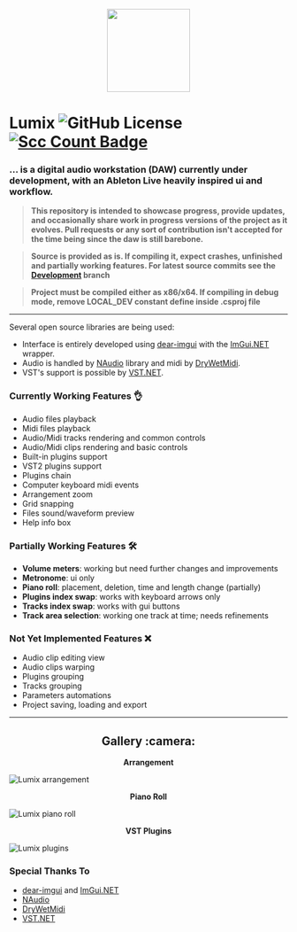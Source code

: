 <p align="center">
 <img src="https://i.imgur.com/Bif916t.png" width="150" height="150" />
</p>

# Lumix ![GitHub License](https://img.shields.io/github/license/ImAxel0/Lumix) [![Scc Count Badge](https://sloc.xyz/github/ImAxel0/Lumix/?category=code)](https://github.com/ImAxel0/Lumix/)

### **... is a digital audio workstation (DAW) currently under development, with an Ableton Live heavily inspired ui and workflow.**

> **This repository is intended to showcase progress, provide updates, and occasionally share work in progress versions of the project as it evolves.
> Pull requests or any sort of contribution isn't accepted for the time being since the daw is still barebone.**

> **Source is provided as is. If compiling it, expect crashes, unfinished and partially working features. For latest source commits see the [Development](https://github.com/ImAxel0/Lumix/tree/Development) branch**

> **Project must be compiled either as x86/x64. If compiling in debug mode, remove LOCAL_DEV constant define inside .csproj file**

---

Several open source libraries are being used:

- Interface is entirely developed using [dear-imgui](https://github.com/ocornut/imgui) with the [ImGui.NET](https://github.com/ImGuiNET/ImGui.NET) wrapper.
- Audio is handled by [NAudio](https://github.com/naudio/NAudio) library and midi by [DryWetMidi](https://github.com/melanchall/drywetmidi).
- VST's support is possible by [VST.NET](https://github.com/obiwanjacobi/vst.net).

### Currently Working Features :ok_hand:

- Audio files playback
- Midi files playback
- Audio/Midi tracks rendering and common controls
- Audio/Midi clips rendering and basic controls
- Built-in plugins support
- VST2 plugins support
- Plugins chain
- Computer keyboard midi events
- Arrangement zoom
- Grid snapping
- Files sound/waveform preview
- Help info box

### Partially Working Features :hammer_and_wrench:

- **Volume meters**: working but need further changes and improvements
- **Metronome**: ui only
- **Piano roll**: placement, deletion, time and length change (partially)
- **Plugins index swap**: works with keyboard arrows only
- **Tracks index swap**: works with gui buttons
- **Track area selection**: working one track at time; needs refinements

### Not Yet Implemented Features :x:

- Audio clip editing view
- Audio clips warping
- Plugins grouping
- Tracks grouping
- Parameters automations
- Project saving, loading and export

---

<h2 align="center">
 Gallery :camera:
</h2>

<p align="center">
 <b>Arrangement</b>
</p>

![Lumix arrangement](https://github.com/user-attachments/assets/e37157f1-aaa0-45de-b877-165215a48598)

<p align="center">
 <b>Piano Roll</b>
</p>

![Lumix piano roll](https://github.com/user-attachments/assets/5ba67ccd-325a-409a-999e-87ce9fa64f19)

<p align="center">
 <b>VST Plugins</b>
</p>

![Lumix plugins](https://github.com/user-attachments/assets/70aa6132-4ce6-459b-9679-7ae36ae93044)

### Special Thanks To

- [dear-imgui](https://github.com/ocornut/imgui) and [ImGui.NET](https://github.com/ImGuiNET/ImGui.NET)
- [NAudio](https://github.com/naudio/NAudio)
- [DryWetMidi](https://github.com/melanchall/drywetmidi)
- [VST.NET](https://github.com/obiwanjacobi/vst.net)
